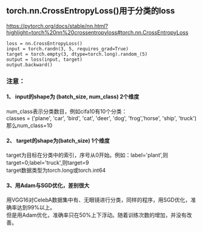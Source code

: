 ## torch.nn.CrossEntropyLoss()用于分类的loss  
https://pytorch.org/docs/stable/nn.html?highlight=torch%20nn%20crossentropyloss#torch.nn.CrossEntropyLoss  

    loss = nn.CrossEntropyLoss()  
    input = torch.randn(3, 5, requires_grad=True)  
    target = torch.empty(3, dtype=torch.long).random_(5)  
    output = loss(input, target)  
    output.backward()  
### 注意：
#### 1、 input的shape为 (batch_size, num_class) 2个维度     
num_class表示分类数目，例如cifa10有10个分类：    
classes = ('plane', 'car', 'bird', 'cat', 'deer', 'dog', 'frog','horse', 'ship', 'truck')  
那么num_class=10  
#### 2、 target的shape为(batch_size)  1个维度   
target为目标在分类中的索引，序号从0开始。例如：label='plant',则target=0;label='truck',则target=9  
target数据类型为torch.long或torch.int64  
#### 3、用Adam与SGD优化，差别很大
用VGG16对CelebA数据集中有、无眼镜进行分类，同样的程序，用SGD优化，准确率达到99%以上。    
但是用Adam优化，准确率只在50%上下浮动。随着训练次数的增加，并没有改善。  
